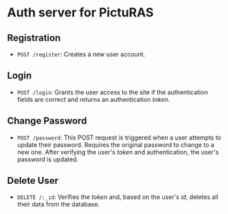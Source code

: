 # Auth server for PictuRAS

## Registration

- `POST /register`: Creates a new user account.

## Login

- `POST /login`: Grants the user access to the site if the authentication fields are correct and returns an authentication *token*.

## Change Password

- `POST /password`: This POST request is triggered when a user attempts to update their password. Requires the original password to change to a new one. After verifying the user's *token* and authentication, the user's password is updated.

## Delete User

- `DELETE /:_id`: Verifies the *token* and, based on the user's *id*, deletes all their data from the database.
